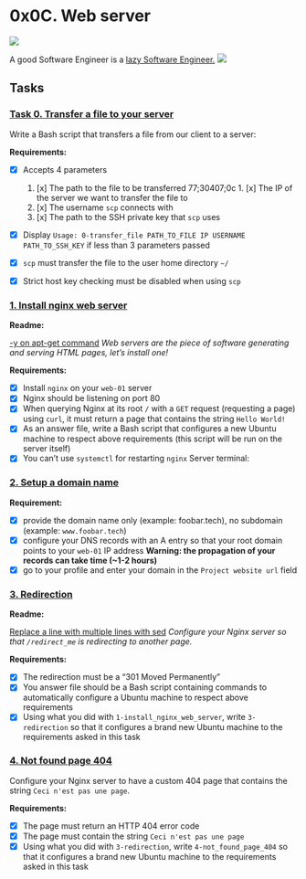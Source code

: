 # 0x0C. Web server
![](https://s3.amazonaws.com/intranet-projects-files/holbertonschool-sysadmin_devops/266/8Gu52Qv.png)

A good Software Engineer is a [lazy Software Engineer.](https://alx-intranet.hbtn.io/rltoken/sRY__axKNHhNW0SVmsUC_A)
![](https://s3.amazonaws.com/intranet-projects-files/holbertonschool-sysadmin_devops/266/82VsYEC.jpg)

## Tasks

### [Task 0. Transfer a file to your server](./0-transfer_file)
Write a Bash script that transfers a file from our client to a server:

**Requirements:**

- [x] Accepts 4 parameters
  1. [x] The path to the file to be transferred
77;30407;0c  1. [x] The IP of the server we want to transfer the file to
  1. [x] The username `scp` connects with
  1. [x] The path to the SSH private key that `scp` uses
- [x] Display `Usage: 0-transfer_file PATH_TO_FILE IP USERNAME PATH_TO_SSH_KEY` if less than 3 parameters passed
- [x] `scp` must transfer the file to the user home directory `~/`
- [x] Strict host key checking must be disabled when using `scp`


### [1. Install nginx web server](./1-install_nginx_web_server)

**Readme:**

[-y on apt-get command](https://alx-intranet.hbtn.io/rltoken/KJiFZ4yJyTGp_cv3DYQLaQ)
*Web servers are the piece of software generating and serving HTML pages, let’s install one!*

**Requirements:**

- [x] Install `nginx` on your `web-01` server
- [x] Nginx should be listening on port 80
- [x] When querying Nginx at its root `/` with a `GET` request (requesting a page) using `curl`, it must return a page that contains the string `Hello World!`
- [x] As an answer file, write a Bash script that configures a new Ubuntu machine to respect above requirements (this script will be run on the server itself)
- [x] You can’t use `systemctl` for restarting `nginx`
Server terminal:

### [2. Setup a domain name](./2-setup_a_domain_name)
**Requirement:**

- [x] provide the domain name only (example: foobar.tech), no subdomain (example: `www.foobar.tech`)
- [x] configure your DNS records with an A entry so that your root domain points to your `web-01` IP address **Warning: the propagation of your records can take time (~1-2 hours)**
- [x] go to your profile and enter your domain in the `Project website url` field

### [3. Redirection](./3-redirection)
**Readme:**

[Replace a line with multiple lines with sed](https://alx-intranet.hbtn.io/rltoken/RRP9hX3MlQdABaKZD-Y_cA)
*Configure your Nginx server so that `/redirect_me` is redirecting to another page.*

**Requirements:**

- [x] The redirection must be a “301 Moved Permanently”
- [x] You answer file should be a Bash script containing commands to automatically configure a Ubuntu machine to respect above requirements
- [x] Using what you did with `1-install_nginx_web_server`, write `3-redirection` so that it configures a brand new Ubuntu machine to the requirements asked in this task

### [4. Not found page 404](./4-not_found_page_404)

Configure your Nginx server to have a custom 404 page that contains the string `Ceci n'est pas une page`.

**Requirements:**

- [x] The page must return an HTTP 404 error code
- [x] The page must contain the string `Ceci n'est pas une page`
- [x] Using what you did with `3-redirection`, write `4-not_found_page_404` so that it configures a brand new Ubuntu machine to the requirements asked in this task